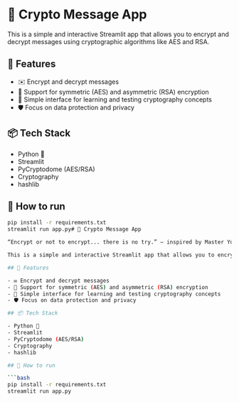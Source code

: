 # 🔐 Crypto Message App

This is a simple and interactive Streamlit app that allows you to encrypt and decrypt messages using cryptographic algorithms like AES and RSA.

## 🚀 Features

- ✉️ Encrypt and decrypt messages
- 🔐 Support for symmetric (AES) and asymmetric (RSA) encryption
- 🧪 Simple interface for learning and testing cryptography concepts
- 🛡️ Focus on data protection and privacy

## 📦 Tech Stack

- Python 🐍
- Streamlit
- PyCryptodome (AES/RSA)
- Cryptography
- hashlib

## 📁 How to run

```bash
pip install -r requirements.txt
streamlit run app.py# 🔐 Crypto Message App

“Encrypt or not to encrypt... there is no try.” – inspired by Master Yoda 🧙‍♂️✨

This is a simple and interactive Streamlit app that allows you to encrypt and decrypt messages using cryptographic algorithms like AES and RSA.

## 🚀 Features

- ✉️ Encrypt and decrypt messages
- 🔐 Support for symmetric (AES) and asymmetric (RSA) encryption
- 🧪 Simple interface for learning and testing cryptography concepts
- 🛡️ Focus on data protection and privacy

## 📦 Tech Stack

- Python 🐍
- Streamlit
- PyCryptodome (AES/RSA)
- Cryptography
- hashlib

## 📁 How to run

```bash
pip install -r requirements.txt
streamlit run app.py